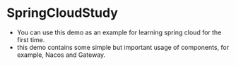 # SpringCloudStudy
- You can use this demo as an example for learning spring cloud for the first time.
- this demo contains some simple but important usage of components, for example, Nacos and Gateway.

